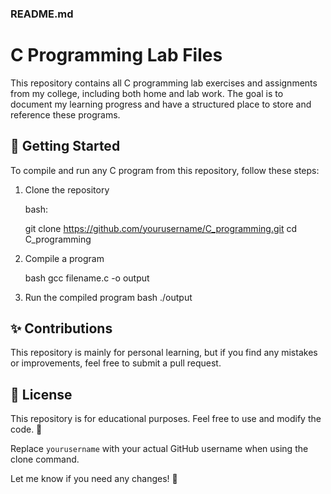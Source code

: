 ### README.md

# C Programming Lab Files

This repository contains all C programming lab exercises and assignments from my college, including both home and lab work. The goal is to document my learning progress and have a structured place to store and reference these programs.

## 🚀 Getting Started

To compile and run any C program from this repository, follow these steps:

1. Clone the repository

   bash:

   git clone https://github.com/yourusername/C_programming.git
   cd C_programming

   
3. Compile a program

   bash
   gcc filename.c -o output

   
4. Run the compiled program
   bash
   ./output

## ✨ Contributions

This repository is mainly for personal learning, but if you find any mistakes or improvements, feel free to submit a pull request.

## 📜 License

This repository is for educational purposes. Feel free to use and modify the code. 🚀


Replace `yourusername` with your actual GitHub username when using the clone command.

Let me know if you need any changes! 🎯

